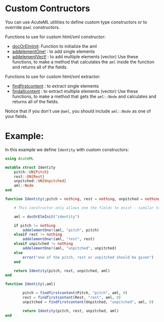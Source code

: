 # Custom Contructors

You can use AcuteML utilities to define custom type constructors or to override `@aml` constructors.


Functions to use for custom html/xml constructor:
- [docOrElmInit](@ref): Function to initialize the aml
- [addelementOne!](@ref) : to add single elements
- [addelementVect!](@ref) : to add multiple elements (vector)
Use these functions, to make a method that calculates the `aml` inside the function and returns all of the fields.

Functions to use for custom html/xml extractor:
- [findfirstcontent](@ref) : to extract single elements
- [findallcontent](@ref) : to extract multiple elements (vector)
Use these functions, to make a method that gets the `aml::Node` and calculates and returns all of the fields.

Notice that if you don't use `@aml`, you should include `aml::Node` as one of your fields.

# Example:
In this example we define `Identity` with custom constructors:
```julia
using AcuteML

mutable struct Identity
    pitch::UN{Pitch}
    rest::UN{Rest}
    unpitched::UN{Unpitched}
    aml::Node
end

function Identity(;pitch = nothing, rest = nothing, unpitched = nothing)

    # This constructor only allows one the fields to exist - similar to choice element in XS

    aml = docOrElmInit("identity")

    if pitch != nothing
        addelementOne!(aml, "pitch", pitch)
    elseif rest != nothing
        addelementOne!(aml, "rest", rest)
    elseif unpitched != nothing
        addelementOne!(aml, "unpitched", unpitched)
    else
        error("one of the pitch, rest or unpitched should be given")
    end

    return Identity(pitch, rest, unpitched, aml)
end

function Identity(;aml)

        pitch = findfirstcontent(Pitch, "pitch", aml, 0)
        rest = findfirstcontent(Rest, "rest", aml, 0)
        unpitched = findfirstcontent(Unpitched, "unpitched", aml, 0)

        return Identity(pitch, rest, unpitched, aml)
end
```

